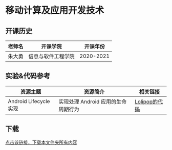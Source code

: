 # 移动计算及应用开发技术

## 开课历史

老师名|开课学院|开课年份
---|---|---
朱大勇|信息与软件工程学院|2020-2021

## 实验&代码参考

资源主题|资源简介|相关链接
---|---|---
Android Lifecycle 实现|实现处理 Android 应用的生命周期行为|[Lolipop的代码](https://github.com/LolipopJ/coursework-repo/tree/master/android-LifecycleTest)

## 下载

[点击该链接，下载本文件夹所有内容](https://xovee.github.io/gitzip/?https://github.com/Xovee/uestc-course/tree/main/课程目录/移动计算及应用开发技术)
